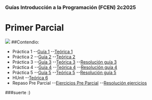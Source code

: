 ### Guías Introducción a la Programación (FCEN) 2c2025

# Primer Parcial

![](https://www.pngitem.com/pimgs/m/165-1656758_haskell-programming-language-logo-hd-png-download.png)
##Contendio:
- Práctica 1
--[Guía 1](https://github.com/Marto-ZZ/clases-haskell/blob/main/Enunciados%20Gu%C3%ADas/Gu%C3%ADa%201.pdf)
--[Teórica 1](https://github.com/Marto-ZZ/clases-haskell/blob/main/Te%C3%B3ricas/Te%C3%B3rico%201.pdf)
- Práctica 2
--[Guía 2](https://github.com/Marto-ZZ/clases-haskell/blob/main/Enunciados%20Gu%C3%ADas/Gu%C3%ADa%202.pdf)
--[Teórica 2](https://github.com/Marto-ZZ/clases-haskell/blob/main/Te%C3%B3ricas/Te%C3%B3rico%202.pdf)
- Práctica 3
--[Guía 3](https://github.com/Marto-ZZ/clases-haskell/blob/main/Enunciados%20Gu%C3%ADas/Gu%C3%ADa%203.pdf)
--[Teórica 3](https://github.com/Marto-ZZ/clases-haskell/blob/main/Te%C3%B3ricas/Te%C3%B3rico%203.pdf)
--[Resolución guía 3](https://github.com/Marto-ZZ/clases-haskell/blob/main/guia3.hs)
- Práctica 4
--[Guía 4](https://github.com/Marto-ZZ/clases-haskell/blob/main/Enunciados%20Gu%C3%ADas/Gu%C3%ADa%204.pdf)
--[Teórica 4](https://github.com/Marto-ZZ/clases-haskell/blob/main/Te%C3%B3ricas/Te%C3%B3rico%204.pdf)
--[Resolución guía 4](https://github.com/Marto-ZZ/clases-haskell/blob/main/guia4.hs)
- Práctica 5
--[Guía 5](https://github.com/Marto-ZZ/clases-haskell/blob/main/Enunciados%20Gu%C3%ADas/Gu%C3%ADa%205.pdf)
--[Teórica 5](https://github.com/Marto-ZZ/clases-haskell/blob/main/Te%C3%B3ricas/Te%C3%B3rico%205.pdf)
--[Resolución guía 5](https://github.com/Marto-ZZ/clases-haskell/blob/main/guia5.hs)
- HUnit
--[Teórica 6](https://github.com/Marto-ZZ/clases-haskell/blob/main/Te%C3%B3ricas/Te%C3%B3rico%206.pdf)
- Repaso Pre Parcial
--[Ejercicios Pre Parcial](https://github.com/Marto-ZZ/clases-haskell/blob/main/Enunciados%20Gu%C3%ADas/Ejercicios%20Parcial%201.pdf)
--[Resolución ejercicios](https://github.com/Marto-ZZ/clases-haskell/blob/main/Ejercicios_Parciales.hs)

###suerte :)
